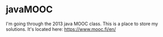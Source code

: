 # javaMOOC
I'm going through the 2013 java MOOC class. This is a place to store my solutions.
It's located here: https://www.mooc.fi/en/
